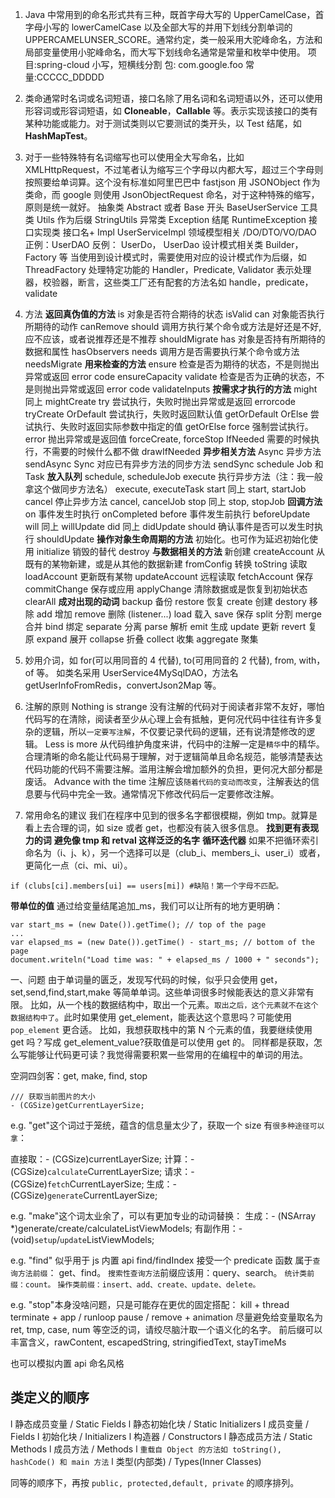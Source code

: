 1. Java 中常用到的命名形式共有三种，既首字母大写的 UpperCamelCase，首字母小写的 lowerCamelCase 以及全部大写的并用下划线分割单词的 UPPERCAMELUNSER_SCORE。通常约定，类一般采用大驼峰命名，方法和局部变量使用小驼峰命名，而大写下划线命名通常是常量和枚举中使用。
   项目:spring-cloud 小写，短横线分割
   包: com.google.foo
   常量:CCCCC_DDDDD
2. 类命通常时名词或名词短语，接口名除了用名词和名词短语以外，还可以使用形容词或形容词短语，如 **Cloneable**，**Callable** 等。表示实现该接口的类有某种功能或能力。对于测试类则以它要测试的类开头，以 Test 结尾，如 **HashMapTest**。
3. 对于一些特殊特有名词缩写也可以使用全大写命名，比如 XMLHttpRequest，不过笔者认为缩写三个字母以内都大写，超过三个字母则按照要给单词算。这个没有标准如阿里巴巴中 fastjson 用 JSONObject 作为类命，而 google 则使用 JsonObjectRequest 命名，对于这种特殊的缩写，原则是统一就好。
   抽象类 Abstract 或者 Base 开头 BaseUserService
   工具类 Utils 作为后缀 StringUtils
   异常类 Exception 结尾 RuntimeException
   接口实现类 接口名+ Impl UserServiceImpl
   领域模型相关 /DO/DTO/VO/DAO 正例：UserDAO 反例： UserDo， UserDao
   设计模式相关类 Builder，Factory 等 当使用到设计模式时，需要使用对应的设计模式作为后缀，如 ThreadFactory
   处理特定功能的 Handler，Predicate, Validator 表示处理器，校验器，断言，这些类工厂还有配套的方法名如 handle，predicate，validate
4. 方法
   **返回真伪值的方法**
   is 对象是否符合期待的状态 isValid
   can 对象能否执行所期待的动作 canRemove
   should 调用方执行某个命令或方法是好还是不好,应不应该，或者说推荐还是不推荐 shouldMigrate
   has 对象是否持有所期待的数据和属性 hasObservers
   needs 调用方是否需要执行某个命令或方法 needsMigrate
   **用来检查的方法**
   ensure 检查是否为期待的状态，不是则抛出异常或返回 error code ensureCapacity
   validate 检查是否为正确的状态，不是则抛出异常或返回 error code validateInputs
   **按需求才执行的方法**
   might 同上 mightCreate
   try 尝试执行，失败时抛出异常或是返回 errorcode tryCreate
   OrDefault 尝试执行，失败时返回默认值 getOrDefault
   OrElse 尝试执行、失败时返回实际参数中指定的值 getOrElse
   force 强制尝试执行。error 抛出异常或是返回值 forceCreate, forceStop
   IfNeeded 需要的时候执行，不需要的时候什么都不做 drawIfNeeded
   **异步相关方法**
   Async 异步方法 sendAsync
   Sync 对应已有异步方法的同步方法 sendSync
   schedule Job 和 Task **放入队列** schedule, scheduleJob
   execute 执行异步方法（注：我一般拿这个做同步方法名） execute, executeTask
   start 同上 start, startJob
   cancel 停止异步方法 cancel, cancelJob
   stop 同上 stop, stopJob
   **回调方法**
   on 事件发生时执行 onCompleted
   before 事件发生前执行 beforeUpdate
   will 同上 willUpdate
   did 同上 didUpdate
   should 确认事件是否可以发生时执行 shouldUpdate
   **操作对象生命周期的方法**
   初始化。也可作为延迟初始化使用 initialize
   销毁的替代 destroy
   **与数据相关的方法**
   新创建 createAccount
   从既有的某物新建，或是从其他的数据新建 fromConfig
   转换 toString
   读取 loadAccount
   更新既有某物 updateAccount
   远程读取 fetchAccount
   保存 commitChange
   保存或应用 applyChange
   清除数据或是恢复到初始状态 clearAll
   **成对出现的动词**
   backup 备份 restore 恢复
   create 创建 destory 移除
   add 增加 remove 删除 (listener...)
   load 载入 save 保存
   split 分割 merge 合并
   bind 绑定 separate 分离
   parse 解析 emit 生成
   update 更新 revert 复原
   expand 展开 collapse 折叠
   collect 收集 aggregate 聚集
5. 妙用介词，如 for(可以用同音的 4 代替), to(可用同音的 2 代替), from, with，of 等。 如类名采用 UserService4MySqlDAO，方法名 getUserInfoFromRedis，convertJson2Map 等。
6. 注解的原则
   Nothing is strange 没有注解的代码对于阅读者非常不友好，哪怕代码写的在清除，阅读者至少从心理上会有抵触，更何况代码中往往有许多复杂的逻辑，所以`一定要写注解`，不仅要记录代码的逻辑，还有说清楚修改的逻辑。
   Less is more 从代码维护角度来讲，代码中的注解一定是`精华`中的精华。合理清晰的命名能让代码易于理解，对于逻辑简单且命名规范，能够清楚表达代码功能的代码不需要注解。滥用注解会增加额外的负担，更何况大部分都是废话。
   Advance with the time 注解应该`随着代码的变动而改变`，注解表达的信息要与代码中完全一致。通常情况下修改代码后一定要修改注解。

7. 常用命名的建议
   我们在程序中见到的很多名字都很模糊，例如 tmp。就算是看上去合理的词，如 size 或者 get，也都没有装入很多信息。
   **找到更有表现力的词**
   **避免像 tmp 和 retval 这样泛泛的名字**
   **循环迭代器**
   如果不把循环索引命名为（i、j、k），另一个选择可以是（club_i、members_i、user_i）或者，更简化一点（ci、mi、ui）。

```JS
if (clubs[ci].members[ui] == users[mi]) #缺陷！第一个字母不匹配。

```

**带单位的值**
通过给变量结尾追加\_ms，我们可以让所有的地方更明确：

```JS
var start_ms = (new Date()).getTime(); // top of the page
...
var elapsed_ms = (new Date()).getTime() - start_ms; // bottom of the page
document.writeln("Load time was: " + elapsed_ms / 1000 + " seconds");

```

一、问题
由于单词量的匮乏，发现写代码的时候，似乎只会使用 get，set,send,find,start,make 等简单单词。这些单词很多时候能表达的意义非常有限。
比如，从一个栈的数据结构中，取出一个元素。`取出之后，这个元素就不在这个数据结构中了`。此时如果使用 get_element，能表达这个意思吗？可能使用 `pop_element` 更合适。
比如，我想获取栈中的第 N 个元素的值，我要继续使用 get 吗？写成 get_element_value?获取值是可以使用 get 的。
同样都是获取，怎么写能够让代码更可读？我觉得需要积累一些常用的在编程中的单词的用法。

空洞四剑客：get, make, find, stop

```JS
/// 获取当前图片的大小
- (CGSize)getCurrentLayerSize;
```

e.g. "get"这个词过于笼统，蕴含的信息量太少了，获取一个 size 有`很多种途径可以拿`：

直接取：- (CGSize)currentLayerSize;
计算：- (CGSize)`calculate`CurrentLayerSize;
请求：- (CGSize)`fetch`CurrentLayerSize;
生成：- (CGSize)`generate`CurrentLayerSize;

e.g. "make"这个词太业余了，可以有更加专业的动词替换：
生成：- (NSArray \*)generate/create/calculateListViewModels;
有副作用：- (void)`setup`/`update`ListViewModels;

e.g. "find" 似乎用于 js 内置 api find/findIndex 接受一个 predicate 函数
属于`查询方法前缀`： get、find。
`搜索性查询方法`前缀应该用：query、search。
`统计类前缀：count。`
`操作类前缀：insert、add、create、update、delete。`

e.g. "stop"本身没啥问题，只是可能存在更优的固定搭配：
kill + thread
terminate + app / runloop
pause / remove + animation 尽量避免给变量取名为 ret, tmp, case, num 等空泛的词，请绞尽脑汁取一个语义化的名字。
前后缀可以丰富含义，rawContent, escapedString, stringifiedText, stayTimeMs

也可以模拟内置 api 命名风格

## 类定义的顺序

l 静态成员变量 / Static Fields
l 静态初始化块 / Static Initializers
l 成员变量 / Fields
l 初始化块 / Initializers
l 构造器 / Constructors
l 静态成员方法 / Static Methods
l 成员方法 / Methods
l `重载自 Object 的方法如 toString(), hashCode() 和 main 方法`
l 类型(内部类) / Types(Inner Classes)

同等的顺序下，再按 `public, protected,default, private` 的顺序排列。
